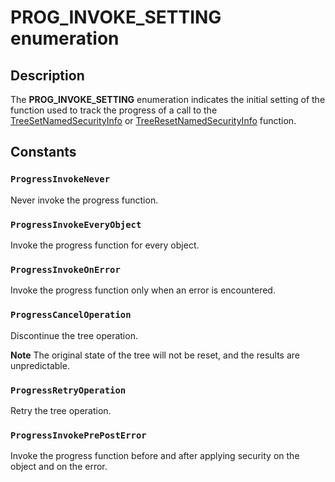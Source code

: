 # PROG_INVOKE_SETTING enumeration

## Description

The **PROG_INVOKE_SETTING** enumeration indicates the initial setting of the function used to track the progress of a call to the [TreeSetNamedSecurityInfo](https://learn.microsoft.com/windows/desktop/api/aclapi/nf-aclapi-treesetnamedsecurityinfoa) or [TreeResetNamedSecurityInfo](https://learn.microsoft.com/windows/desktop/api/aclapi/nf-aclapi-treeresetnamedsecurityinfoa) function.

## Constants

### `ProgressInvokeNever`

Never invoke the progress function.

### `ProgressInvokeEveryObject`

Invoke the progress function for every object.

### `ProgressInvokeOnError`

Invoke the progress function only when an error is encountered.

### `ProgressCancelOperation`

Discontinue the tree operation.

**Note** The original state of the tree will not be reset, and the results are unpredictable.

### `ProgressRetryOperation`

Retry the tree operation.

### `ProgressInvokePrePostError`

Invoke the progress function before and after applying security on the object and on the error.